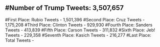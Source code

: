 #Number of Trump Tweets: 3,507,657
---
#First Place: Rubio Tweets - 1,501,396
#Second Place: Cruz Tweets - 1,175,208
#Third Place: Clinton Tweets - 929,930
#Fourth Place: Sanders Tweets - 413,839
#Fifth Place: Carson Tweets - 311,832
#Sixth Place: Jeb! Tweets - 229,358
#Seventh Place: Kasich Tweets - 216,277
#Last Place: Total Tweets -  
